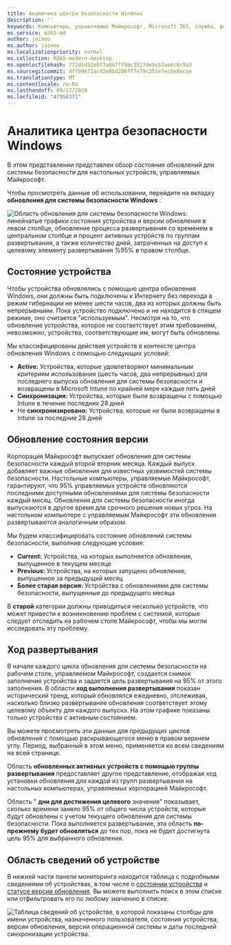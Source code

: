 ```yaml
---
title: Аналитика центра безопасности Windows
description: ''
keywords: Компьютеры, управляемые Майкрософт, Microsoft 365, служба, документация
ms.service: m365-md
author: jaimeo
ms.author: jaimeo
ms.localizationpriority: normal
ms.collection: M365-modern-desktop
ms.openlocfilehash: 772d1d52e977a067ff9bc3517de9cb2ae6c8c9a3
ms.sourcegitcommit: dffb9b72acd2e0bd286ff7e79c251e7ec6e8ecae
ms.translationtype: MT
ms.contentlocale: ru-RU
ms.lasthandoff: 09/17/2020
ms.locfileid: "47950371"
---
```

# <a name="windows-security-update-insights"></a>Аналитика центра безопасности Windows
В этом представлении представлен обзор состояния обновлений для системы безопасности для настольных устройств, управляемых Майкрософт. 

Чтобы просмотреть данные об использовании, перейдите на вкладку <strong>обновления для системы безопасности Windows</strong> .

![Область обновления для системы безопасности Windows: линейчатые графики состояния устройства и версии обновления в левом столбце, обновление процесса развертывания со временем в центральном столбце и процент активных устройств по группам развертывания, а также количество дней, затраченных на доступ к целевому элементу развертывания %95% в правом столбце.](../../media/update-insights.jpg)

## <a name="device-status"></a>Состояние устройства

Чтобы устройства обновлялись с помощью центра обновления Windows, они должны быть подключены к Интернету без перехода в режим гибернации не менее шести часов, два из которых должны быть непрерывными. Пока устройство подключено и не находится в спящем режиме, оно считается "используемым". Несмотря на то, что обновление устройства, которое не соответствует этим требованиям, невозможно, устройства, соответствующие им, могут быть обновлены. 

Мы классифицированы действия устройств в контексте центра обновления Windows с помощью следующих условий:

- <strong>Active:</strong> Устройства, которые удовлетворяют минимальным критериям использования (шесть часов, два непрерывных) для последнего выпуска обновления для системы безопасности и возвращены в Microsoft Intune по крайней мере каждые пять дней
- <strong>Синхронизация:</strong> Устройства, которые были возвращены с помощью Intune в течение последних 28 дней
- Не <strong>синхронизировано:</strong> Устройства, которые <i>не</i> были возвращены в Intune за последние 28 дней




## <a name="update-version-status"></a>Обновление состояния версии

Корпорация Майкрософт выпускает обновления для системы безопасности каждый второй вторник месяца. Каждый выпуск добавляет важные обновления для известных уязвимостей системы безопасности. Настольные компьютеры, управляемые Майкрософт, гарантируют, что 95% управляемых устройств обновляются последними доступными обновлениями для системы безопасности каждый месяц. Обновления для системы безопасности иногда выпускаются в другое время для срочного решения новых угроз. На настольном компьютере с управляемым Майкрософт эти обновления развертываются аналогичным образом.

Мы будем классифицировать состояние обновлений системы безопасности, выполнив следующие условия:

- <strong>Current:</strong> Устройства, на которых выполняется обновление, выпущенное в текущем месяце
- <strong>Previous:</strong> Устройства, на которых запущено обновление, выпущенное за предыдущий месяц
- <strong>Более старая версия:</strong> Устройства с обновлениями для системы безопасности, выпущенные до предыдущего месяца

В <strong>старой</strong> категории должны приводиться несколько устройств, что может привести к возникновению проблем с системой, которые следует отследить на рабочем столе Майкрософт, чтобы мы могли исследовать эту проблему.


## <a name="deployment-progress"></a>Ход развертывания

В начале каждого цикла обновления для системы безопасности на рабочем столе, управляемом Майкрософт, создается снимок заполнения устройства и задается цель развертывания на 95% от этого заполнения. В области <strong>ход выполнения развертывания</strong> показан исторический тренд, который обновлялся ежедневно, отслеживая, насколько близко развертывание обновления соответствует этому целевому объекту для каждого выпуска. На этом графике показаны только устройства с активным состоянием.

Вы можете просмотреть эти данные для предыдущих циклов обновления с помощью раскрывающегося меню в правом верхнем углу. Период, выбранный в этом меню, применяется ко всем сведениям на всей странице.

Область <strong>обновленных активных устройств с помощью группы развертывания</strong> предоставляет другое представление, отображая ход установки обновления для каждой из групп развертывания на настольных компьютерах, управляемых корпорацией Майкрософт.

Область " <strong>дни для достижения целевого</strong> значения" показывает, сколько времени заняло 95% от общего числа устройств, которые будут обновлены с учетом текущего обновления для системы безопасности. Пока выполняется развертывание, эта область <strong>по-прежнему будет обновляться</strong> до тех пор, пока не будет достигнута цель 95% для выбранного обновления.

## <a name="device-details-area"></a>Область сведений об устройстве

В нижней части панели мониторинга находится таблица с подробными сведениями об устройствах, в том числе о [состоянии устройства](#device-status) и [статусе версии обновления](#update-version-status). Вы можете выполнить поиск в этом списке или отфильтровать его по любому значению в списке.


![Таблица сведений об устройстве, в которой показаны столбцы для имени устройства, назначенного пользователя, состояния устройства, версии обновления, версии операционной системы и даты последней синхронизации устройства.](../../media/security-update-insights-device-table-sterile.png)

